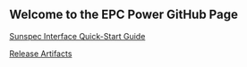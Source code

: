 ## Welcome to the EPC Power GitHub Page

[Sunspec Interface Quick-Start Guide](sunspec.md)

[Release Artifacts](release_artifacts)

